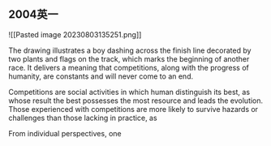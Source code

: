 
## 2004英一

![[Pasted image 20230803135251.png]]

The drawing illustrates a boy dashing across the finish line decorated by two plants and flags on the track, which marks the beginning of another race. It delivers a meaning that competitions, along with the progress of humanity, are constants and will never come to an end.

Competitions are social activities in which human distinguish its best, as whose result the best possesses the most resource and leads the evolution. Those experienced with competitions are more likely to survive hazards or challenges than those lacking in practice, as 

From individual perspectives, one 
